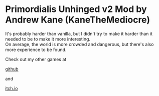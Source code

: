 # Primordialis Unhinged v2 Mod by Andrew Kane (KaneTheMediocre)

It's probably harder than vanilla, but I didn't try to make it harder than it needed to be to make it more interesting.  
On average, the world is more crowded and dangerous, but there's also more experience to be found.

Check out my other games at

[github](https://github.com/kanethemediocre/kanethemediocre.github.io)

and

[itch.io](https://kanethemediocre.itch.io)
